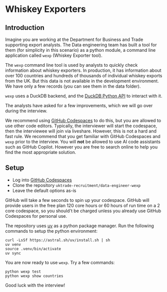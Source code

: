 # Whiskey Exporters

## Introduction 

Imagine you are working at the Department for Business and Trade supporting export analysts. 
The Data engineering team has built a tool for them (for simplicity in this scenario) as a python module, 
a command line application called `wexp` (Whiskey Exporter tool).

The `wexp` command line tool is used by analysts to quickly check information about whiskey exporters. 
In production, it has information about over 100 countries and hundreds of thousands of individual whiskey exports from the UK. 
But this data is not available in the development environment. 
We have only a few records (you can see them in the data folder).

`wexp` uses a DuckDB backend, and the [DuckDB Python API](https://duckdb.org/docs/stable/clients/python/dbapi.html) to interact with it.

The analysts have asked for a few improvements, which we will go over during the interview. 

We recommend using [GitHub Codespaces](https://github.com/features/codespaces) to do this, but you are allowed to use other code editors. Typically, the interviewer will start the codespace, then the interviewee will join via liveshare. However, this is not a hard and fast rule. We recommend that you get familiar with GitHub Codespaces and `wexp` prior to the interview. You will **not** be allowed to use AI code assistants such as GitHub Copilot. However you are free to search online to help you find the most appropriate solution.

## Setup

- Log into [GitHub Codespaces](https://github.com/codespaces)
- Clone the repository `uktrade-recruitment/data-engineer-wexp`
- Leave the default options as-is

GitHub will take a few seconds to spin up your codespace. GitHub will provide users in the free plan 120 core hours or 60 hours of run time on a 2 core codespace, so you should't be charged unless you already use GitHub Codespaces for personal use.

The repository uses [uv](https://docs.astral.sh/uv/) as a python package manager. Run the following commands to setup the python environment:

```
curl -LsSf https://astral.sh/uv/install.sh | sh
uv venv
source .venv/bin/activate
uv sync
```

You are now ready to use `wexp`. Try a few commands:

```
python wexp test
python wexp show countries
```

Good luck with the interview!
